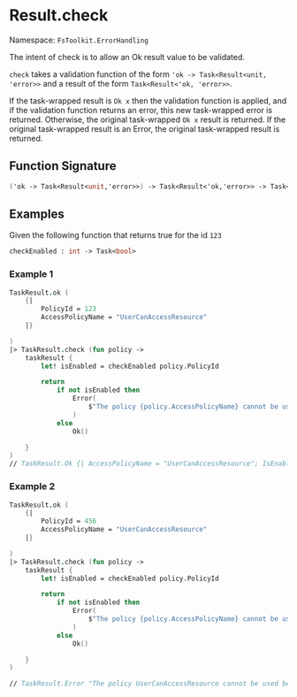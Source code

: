 # Result.check

Namespace: `FsToolkit.ErrorHandling`

The intent of check is to allow an Ok result value to be validated. 

`check` takes a validation function of the form `'ok -> Task<Result<unit, 'error>>` and a result of the form `Task<Result<'ok, 'error>>`. 

If the task-wrapped result is `Ok x` then the validation function is applied, and if the validation function returns an error, this new task-wrapped error is returned. Otherwise, the original task-wrapped `Ok x` result is returned. If the original task-wrapped result is an Error, the original task-wrapped result is returned.

## Function Signature
```fsharp
('ok -> Task<Result<unit,'error>>) -> Task<Result<'ok,'error>> -> Task<Result<'ok,'error>>
```

## Examples

Given the following function that returns true for the id `123`
```fsharp
checkEnabled : int -> Task<bool>
```

### Example 1

```fsharp
TaskResult.ok (
    {|
        PolicyId = 123
        AccessPolicyName = "UserCanAccessResource"
    |}

)
|> TaskResult.check (fun policy ->
    taskResult {
        let! isEnabled = checkEnabled policy.PolicyId

        return
            if not isEnabled then
                Error(
                    $"The policy {policy.AccessPolicyName} cannot be used because its disabled."
                )
            else
                Ok()

    }
)
// TaskResult.Ok {| AccessPolicyName = "UserCanAccessResource"; IsEnabled = true; |}
```

### Example 2

```fsharp
TaskResult.ok (
    {|
        PolicyId = 456
        AccessPolicyName = "UserCanAccessResource"
    |}

)
|> TaskResult.check (fun policy ->
    taskResult {
        let! isEnabled = checkEnabled policy.PolicyId

        return
            if not isEnabled then
                Error(
                    $"The policy {policy.AccessPolicyName} cannot be used because its disabled."
                )
            else
                Ok()

    }
)

// TaskResult.Error "The policy UserCanAccessResource cannot be used because its disabled."
```
